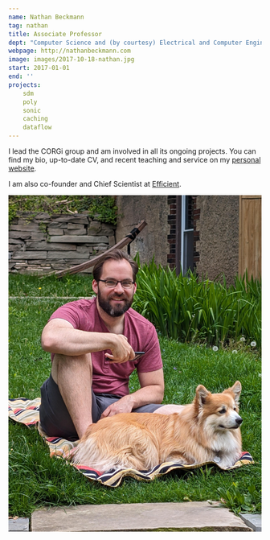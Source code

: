 ```yaml
---
name: Nathan Beckmann
tag: nathan
title: Associate Professor
dept: "Computer Science and (by courtesy) Electrical and Computer Engineering"
webpage: http://nathanbeckmann.com
image: images/2017-10-18-nathan.jpg
start: 2017-01-01
end: ''
projects:
    sdm
    poly
    sonic
    caching
    dataflow
---
```


I lead the CORGi group and am involved in all its ongoing projects.
You can find my bio, up-to-date CV, and recent teaching and service
on my [personal website](http://nathanbeckmann.com).

I am also co-founder and Chief Scientist at [Efficient](https://www.efficient.computer/).

<img src="images/2024-04-27-nathan-baphy.jpeg" alt="Nathan and Baphy" class="person" />
